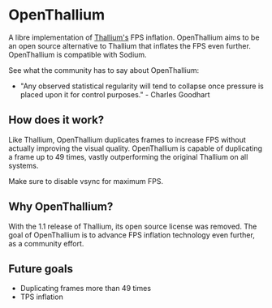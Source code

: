 # OpenThallium

A libre implementation of [Thallium's](https://www.curseforge.com/minecraft/mc-mods/thallium) FPS inflation. OpenThallium aims to be an open source alternative to Thallium that inflates the FPS even further. OpenThallium is compatible with Sodium.

See what the community has to say about OpenThallium:

- "Any observed statistical regularity will tend to collapse once pressure is placed upon it for control purposes." - Charles Goodhart

## How does it work?

Like Thallium, OpenThallium duplicates frames to increase FPS without actually improving the visual quality. OpenThallium is capable of duplicating a frame up to 49 times, vastly outperforming the original Thallium on all systems.

Make sure to disable vsync for maximum FPS.

## Why OpenThallium?

With the 1.1 release of Thallium, its open source license was removed. The goal of OpenThallium is to advance FPS inflation technology even further, as a community effort.

## Future goals

- Duplicating frames more than 49 times
- TPS inflation

